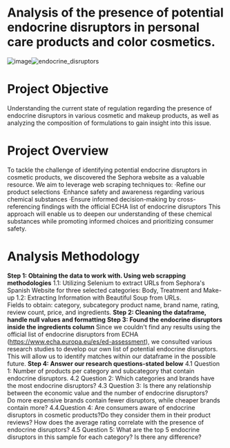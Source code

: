 # Analysis of the presence of potential endocrine disruptors in personal care products and color cosmetics.
![image](https://github.com/user-attachments/assets/595416fd-c4be-4963-8956-36d43a3c649c)![endocrine_disruptors](https://github.com/user-attachments/assets/c614a75f-8ffa-4437-bb66-a2dd030fba15)

# Project Objective
Understanding the current state of regulation regarding the presence of endocrine disruptors in various cosmetic and makeup products, as well as analyzing the composition of formulations to gain insight into this issue.

# Project Overview
To tackle the challenge of identifying potential endocrine disruptors in cosmetic products, we discovered the Sephora website as a valuable resource. We aim to leverage web scraping techniques to:
·Refine our product selections
·Enhance safety and awareness regarding various chemical substances
·Ensure informed decision-making by cross-referencing findings with the official ECHA list of endocrine disruptors
This approach will enable us to deepen our understanding of these chemical substances while promoting informed choices and prioritizing consumer safety.

# Analysis Methodology
**Step 1: Obtaining the data to work with. Using web scrapping methodologies**
 1.1: Utilizing Selenium to extract URLs from Sephora's Spanish Website for three selected categories: Body, Treatment and Make-up
 1.2: Extracting Information with Beautiful Soup from URLs. <br>Fields to obtain: category, subcategory product name, brand name, rating, review count, price, and ingredients.
**Step 2: Cleaning the dataframe, handle null values and formatting**
**Step 3: Found the endocrine disruptors inside the ingredients column**
Since we couldn't find any results using the official list of endocrine disruptors from ECHA (https://www.echa.europa.eu/es/ed-assessment), 
we consulted various research studies to develop our own list of potential endocrine disruptors. This will allow us to identify matches within our dataframe in the possible future.
**Step 4: Answer our research questions-stated below**
  4.1 Question 1: Number of products per category and subcategory that contain endocrine disruptors.
  4.2 Question 2: Which categories and brands have the most endocrine disruptors?
  4.3 Question 3: Is there any relationship between the economic value and the number of endocrine disruptors? <br>Do more expensive brands contain fewer disruptors, while cheaper brands contain more?
  4.4.Question 4: Are consumers aware of endocrine disruptors in cosmetic products?Do they consider them in their product reviews? How does the average rating correlate with the presence of endocrine disruptors?
  4.5 Question 5: What are the top 5 endocrine disruptors in this sample for each category? Is there any difference?
